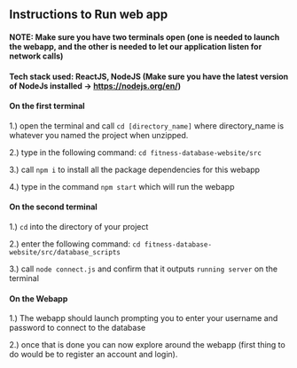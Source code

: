 ## Instructions to Run web app
#### NOTE: Make sure you have two terminals open (one is needed to launch the webapp, and the other is needed to let our application listen for network calls) 

#### Tech stack used: ReactJS, NodeJS (Make sure you have the latest version of NodeJs installed -> https://nodejs.org/en/)

#### On the first terminal
1.) open the terminal and call ```cd [directory_name]``` where directory_name is whatever you named the project when unzipped.

2.) type in the following command: ```cd fitness-database-website/src```

3.) call ```npm i``` to install all the package dependencies for this webapp

4.) type in the command ```npm start``` which will run the webapp 

#### On the second terminal 

1.) ```cd``` into the directory of your project

2.) enter the following command: ```cd fitness-database-website/src/database_scripts```

3.) call ```node connect.js``` and confirm that it outputs `running server` on the terminal 

#### On the Webapp

1.) The webapp should launch prompting you to enter your username and password to connect to the database

2.) once that is done you can now explore around the webapp (first thing to do would be to register an account and login).
